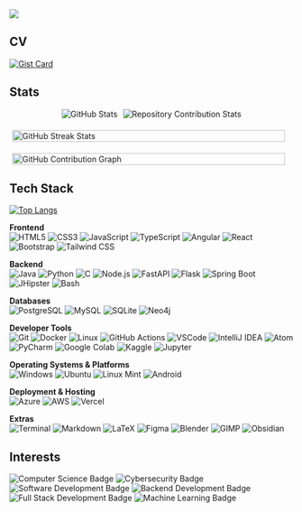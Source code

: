 <div align="left">
  <a href="https://git.io/typing-svg" target="_blank">
    <img src="https://readme-typing-svg.herokuapp.com?font=Fira+Code&weight=600&size=25&duration=2000&pause=100&color=30736D&multiline=true&width=1000&height=250&lines=%24+whoami;slkarhmn;%24+groups;meng-comp-sci+%7C+backend-dev+%7C+cyber-security;%24+echo+%24BASED_IN;UK%3ADubai%3AIndia;%24+cat+greeting.txt;thanks+for+visiting+%3A);++++++++++++++++++++" />
  </a>
</div>

## CV
[![Gist Card](https://github-readme-stats-git-master-salikas-projects-2abcb053.vercel.app/api/gist?id=194fd632b99c5ca0fcf9457f2a3065be&theme=gotham&border_color=3C9089&bg_color=00000000)](https://gist.github.com/slkarhmn/194fd632b99c5ca0fcf9457f2a3065be)

## Stats
<div style="display: flex; align-items: center; justify-content: center; gap: 10px; flex-wrap: wrap; margin-bottom: 20px;">
  <img src="https://github-readme-stats-git-master-salikas-projects-2abcb053.vercel.app/api?username=slkarhmn&show_icons=true&theme=gotham&hide_border=true&bg_color=00000000&hide_rank=true&count_private=true&include_all_commits=true&hide=stars&custom_title=Overall" alt="GitHub Stats"/>
  <img src="https://github-contributor-stats.vercel.app/api?username=slkarhmn&theme=gotham&hide_border=true&bg_color=00000000&custom_title=Repository+Contributions" " alt="Repository Contribution Stats"/>
</div>

<div style="display: flex; justify-content: center; margin-bottom: 20px;">
  <img src="https://github-readme-streak-stats-git-main-salikas-projects-2abcb053.vercel.app/api?user=slkarhmn&theme=gotham&hide_border=true&bg_color=00000000" alt="GitHub Streak Stats" style="width: 98%; max-width: 800px;" />
</div>

<div style="display: flex; justify-content: center;">
  <img src="https://github-readme-activity-graph.vercel.app/graph?username=slkarhmn&bg_color=00000000&color=3C9089&line=3C9089&point=3C9089&area=true&hide_border=true" alt="GitHub Contribution Graph" style="width: 98%; max-width: 1000px;" />
</div>

## Tech Stack  
[![Top Langs](https://github-readme-stats-git-master-salikas-projects-2abcb053.vercel.app/api/top-langs?username=slkarhmn&langs_count=10&hide=css,html&theme=gotham&hide_border=true&bg_color=00000000)](https://github.com/slkarhmn)

**Frontend**  
![HTML5](https://img.shields.io/badge/-HTML5-E34F26?style=flat&logo=html5&logoColor=white) ![CSS3](https://img.shields.io/badge/-CSS3-1572B6?style=flat&logo=css3&logoColor=white) ![JavaScript](https://img.shields.io/badge/-JavaScript-F7DF1E?style=flat&logo=javascript&logoColor=black) ![TypeScript](https://img.shields.io/badge/-TypeScript-007ACC?style=flat&logo=typescript&logoColor=white) ![Angular](https://img.shields.io/badge/-Angular-DD0031?style=flat&logo=angular&logoColor=white) ![React](https://img.shields.io/badge/-React-61DAFB?style=flat&logo=react&logoColor=black) ![Bootstrap](https://img.shields.io/badge/-Bootstrap-563D7C?style=flat&logo=bootstrap&logoColor=white) ![Tailwind CSS](https://img.shields.io/badge/-Tailwind_CSS-38B2AC?style=flat&logo=tailwind-css&logoColor=white)

**Backend**  
![Java](https://img.shields.io/badge/Java-%23ED8B00?style=flat&logo=java&logoColor=white) ![Python](https://img.shields.io/badge/-Python-3670A0?style=flat&logo=python&logoColor=ffdd54) ![C](https://img.shields.io/badge/-C-00599C?style=flat&logo=c&logoColor=white) ![Node.js](https://img.shields.io/badge/-Node.js-339933?style=flat&logo=nodedotjs&logoColor=white) ![FastAPI](https://img.shields.io/badge/-FastAPI-005571?style=flat&logo=fastapi) ![Flask](https://img.shields.io/badge/-Flask-000000?style=flat&logo=flask&logoColor=white) ![Spring Boot](https://img.shields.io/badge/-SpringBoot-6DB33F?style=flat&logo=springboot&logoColor=white) ![JHipster](https://img.shields.io/badge/-JHipster-333?style=flat&logo=jhipster&logoColor=64D2FF) ![Bash](https://img.shields.io/badge/-Bash-4EAA25?style=flat&logo=gnubash&logoColor=white)

**Databases**  
![PostgreSQL](https://img.shields.io/badge/-Postgres-316192?style=flat&logo=postgresql&logoColor=white) ![MySQL](https://img.shields.io/badge/-MySQL-005C84?style=flat&logo=mysql&logoColor=white) ![SQLite](https://img.shields.io/badge/-SQLite-07405E?style=flat&logo=sqlite&logoColor=white) ![Neo4j](https://img.shields.io/badge/-Neo4j-008CC1?style=flat&logo=neo4j&logoColor=white)

**Developer Tools**  
![Git](https://img.shields.io/badge/-Git-F05032?style=flat&logo=git&logoColor=white) ![Docker](https://img.shields.io/badge/-Docker-2496ED?style=flat&logo=docker&logoColor=white) ![Linux](https://img.shields.io/badge/-Linux-FCC624?style=flat&logo=linux&logoColor=black) ![GitHub Actions](https://img.shields.io/badge/-GitHub_Actions-2088FF?style=flat&logo=githubactions&logoColor=white) ![VSCode](https://img.shields.io/badge/-VSCode-007ACC?style=flat&logo=visualstudiocode&logoColor=white) ![IntelliJ IDEA](https://img.shields.io/badge/-IntelliJ-000000?style=flat&logo=intellijidea&logoColor=white) ![Atom](https://img.shields.io/badge/-Atom-66595C?style=flat&logo=atom&logoColor=white) ![PyCharm](https://img.shields.io/badge/-PyCharm-000000?style=flat&logo=pycharm&logoColor=white) ![Google Colab](https://img.shields.io/badge/-Colab-F9AB00?style=flat&logo=googlecolab&logoColor=black) ![Kaggle](https://img.shields.io/badge/-Kaggle-20BEFF?style=flat&logo=kaggle&logoColor=white) ![Jupyter](https://img.shields.io/badge/-Jupyter-F37626?style=flat&logo=jupyter&logoColor=white)

**Operating Systems & Platforms**  
![Windows](https://img.shields.io/badge/-Windows-0078D6?style=flat&logo=windows&logoColor=white) ![Ubuntu](https://img.shields.io/badge/-Ubuntu-E95420?style=flat&logo=ubuntu&logoColor=white) ![Linux Mint](https://img.shields.io/badge/-Linux_Mint-87CF3E?style=flat&logo=linuxmint&logoColor=white) ![Android](https://img.shields.io/badge/-Android-3DDC84?style=flat&logo=android&logoColor=white)

**Deployment & Hosting**  
![Azure](https://img.shields.io/badge/-Azure-0078D4?style=flat&logo=azure-devops&logoColor=white) ![AWS](https://img.shields.io/badge/-AWS-232F3E?style=flat&logo=amazonaws&logoColor=white) ![Vercel](https://img.shields.io/badge/-Vercel-000000?style=flat&logo=vercel&logoColor=white)

**Extras**  
![Terminal](https://img.shields.io/badge/-Terminal-000000?style=flat&logo=gnubash&logoColor=white) ![Markdown](https://img.shields.io/badge/-Markdown-000000?style=flat&logo=markdown&logoColor=white) ![LaTeX](https://img.shields.io/badge/-LaTeX-008080?style=flat&logo=latex&logoColor=white) ![Figma](https://img.shields.io/badge/-Figma-F24E1E?style=flat&logo=figma&logoColor=white) ![Blender](https://img.shields.io/badge/-Blender-F5792A?style=flat&logo=blender&logoColor=white) ![GIMP](https://img.shields.io/badge/-GIMP-5C5543?style=flat&logo=gimp&logoColor=white) ![Obsidian](https://img.shields.io/badge/-Obsidian-483699?style=flat&logo=obsidian&logoColor=white)

## Interests  
![Computer Science Badge](https://img.shields.io/badge/-Computer%20Science-FAB040?style=flat&logoColor=white) ![Cybersecurity Badge](https://img.shields.io/badge/-Cybersecurity-FF4444?style=flat&logoColor=white) ![Software Development Badge](https://img.shields.io/badge/-Software%20Development-FF6600?style=flat&logoColor=white) ![Backend Development Badge](https://img.shields.io/badge/-Backend%20Development-0066CC?style=flat&logoColor=white) ![Full Stack Development Badge](https://img.shields.io/badge/-Full%20Stack%20Development-5C2D91?style=flat&logoColor=white) ![Machine Learning Badge](https://img.shields.io/badge/-Machine%20Learning-01D277?style=flat&logoColor=white)

